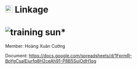 # <img src="http://www.carlosicaza.com/wp-content/uploads/2014/07/Swift-logo.png" width="24"> Linkage

![training sun*](https://img.shields.io/badge/training-sun*-orange.svg)
============

Member: Hoàng Xuân Cường

Document: https://docs.google.com/spreadsheets/d/1FprmR-BpYgCsaIEjurfq8H2ceAh91-P8B5SujOdH1qg

